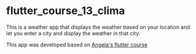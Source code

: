 # flutter_course_13_clima

This is a weather app that displays the weather based on your location and let you enter a city and display the weather in that city.

This app was developed based on [Angela's flutter course]( https://www.udemy.com/course/flutter-bootcamp-with-dart/)
